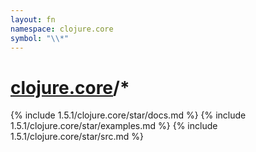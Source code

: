 ```yaml
---
layout: fn
namespace: clojure.core
symbol: "\\*"
---
```


# [clojure.core](../)/\*

{% include 1.5.1/clojure.core/star/docs.md %}
{% include 1.5.1/clojure.core/star/examples.md %}
{% include 1.5.1/clojure.core/star/src.md %}

